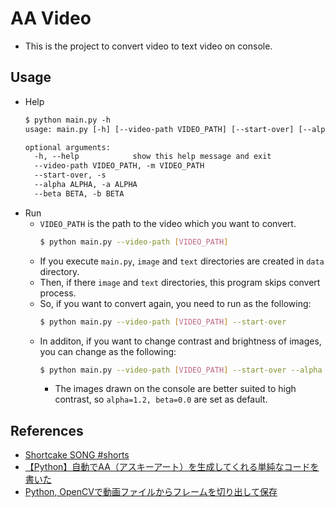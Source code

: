 # AA Video
- This is the project to convert video to text video on console. 

## Usage
- Help
  ```txt
  $ python main.py -h
  usage: main.py [-h] [--video-path VIDEO_PATH] [--start-over] [--alpha ALPHA] [--beta BETA]

  optional arguments:
    -h, --help            show this help message and exit
    --video-path VIDEO_PATH, -m VIDEO_PATH
    --start-over, -s
    --alpha ALPHA, -a ALPHA
    --beta BETA, -b BETA
  ```
- Run
  - `VIDEO_PATH` is the path to the video which you want to convert.
    ```sh
    $ python main.py --video-path [VIDEO_PATH]
    ```
  - If you execute `main.py`, `image` and `text` directories are created in `data` directory.
  - Then, if there `image` and `text` directories, this program skips convert process.
  - So, if you want to convert again, you need to run as the following:
    ```sh
    $ python main.py --video-path [VIDEO_PATH] --start-over
    ```
  - In additon, if you want to change contrast and brightness of images, you can change as the following:
    ```sh
    $ python main.py --video-path [VIDEO_PATH] --start-over --alpha 1.0 --beta 0.0
    ```
    - The images drawn on the console are better suited to high contrast, so `alpha=1.2, beta=0.0` are set as default.

## References
- [Shortcake SONG #shorts](https://www.youtube.com/watch?v=pbZYQDRMs6g)
- [【Python】自動でAA（アスキーアート）を生成してくれる単純なコードを書いた](https://qiita.com/Cartelet/items/542fe3f966b8fa98437a)
- [Python, OpenCVで動画ファイルからフレームを切り出して保存](https://note.nkmk.me/python-opencv-video-to-still-image/)
